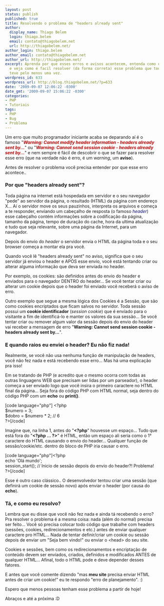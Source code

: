 ```yaml
---
layout: post
status: publish
published: true
title: Resolvendo o problema de "headers already sent"
author:
  display_name: Thiago Belem
  login: thiago.belem
  email: contato@thiagobelem.net
  url: http://thiagobelem.net/
author_login: thiago.belem
author_email: contato@thiagobelem.net
author_url: http://thiagobelem.net/
excerpt: Aprenda por que esses erros e avisos acontecem, entenda como os headers funcionam
  e veja como é facil resolver (da forma correta) esse problema que todo mundo já
  teve pelo menos uma vez.
wordpress_id: 633
wordpress_url: http://blog.thiagobelem.net/?p=633
date: '2009-09-07 12:06:22 -0300'
date_gmt: '2009-09-07 15:06:22 -0300'
categories:
- PHP
- Tutoriais
tags:
- PHP
- Bug
- Problema
---
```

<p>Um erro que muito programador iniciante acaba se deparando aí é o famoso "<strong><em style="color: #CC0000">Warning: Cannot modify header information - headers already sent by...</em></strong>" ou "<strong><em style="color: #CC0000">Warning: Cannot send session cookie - headers already sent by...</em></strong>" e nem sempre é fácil de descobrir o que se fazer para resolver esse erro (que na verdade não é erro, é um <em>warning</em>, um <strong>aviso</strong>).</p>
<p>Antes de resolver o problema você precisa entender por que esse erro acontece..</p>
<h3>Por que "headers already sent"?</h3>
<p>Toda página na internet está hospedada em servidor e o seu navegador "pede" ao servidor da página, o resultado (HTML) da página com endereço X... Aí o servidor move os seus pauzinhos, interpreta os arquivos e começa a te responder, enviando um cabeçalho de resposta (o famoso <em style="color: #000088">header</em>) esse cabeçalho contém informações sobre a codificação da página, tamanho da página, tempo de duração do cache, hora da ultima atualização e tudo que seja relevante, sobre uma página da Internet, para um navegador.</p>
<p>Depois do envio do <em>header</em> o servidor envia o HTML da página toda e o seu browser começa a montar ela pra você.</p>
<p>Quando você lê "headers already sent" no aviso, significa que o seu servidor já enviou o header e APÓS esse envio, você está tentando criar ou alterar alguma informação que deva ser enviada no header.</p>
<p>Por exemplo, os cookies: são definidos antes do envio do header e enviados para o navegador DENTRO do header... Se você tentar criar ou alterar um cookie depois que o header foi enviado você receberá o aviso de erro.</p>
<p>Outro exemplo que segue a mesma lógica dos Cookies é a Sessão, que são como cookies encriptados que ficam salvos no servidor. Toda sessão possui um <strong>cookie identificador</strong> (<em>session cookie</em>) que é enviado para o visitante a fim de identificá-lo e manter os valores da sua sessão... Se você tentar criar ou remover algum valor da sessão depois do envio do header vai receber a mensagem de erro "<strong>Warning: Cannot send session cookie - headers already sent by...</strong>".</p>
<h3>E quando raios eu enviei o header? Eu não fiz nada!</h3>
<p>Realmente, se você não usa nenhuma função de manipulação de headers, você não fez nada e está recebendo esse erro... Mas há uma explicação pra isso!</p>
<p>Em se tratando de PHP (e acredito que o mesmo ocorra com todas as outras linguagens WEB que precisam ser lidas por um parseador), o header começa a ser enviado logo que você insira o primeiro caractere no HTML final da página... Seja fora do código PHP com HTML normal, seja dentro do código PHP com um <strong>echo</strong> ou <strong>print()</strong>.</p>
<p>[code language="php"] &lt;?php<br />
$numero = 3;<br />
$dobro = $numero * 2; // 6<br />
?&gt;[/code]</p>
<p>Imagine que, na linha 1, antes do "<strong>&lt;?php</strong>" houvesse um espaço... Tudo que está fora do "<strong>&lt;?php ... ?&gt;</strong>" é HTML, então um espaço ali seria como o 1° caractere do HTML causando o envio do header... Qualquer função de sessão/cookie/etc. dentro do bloco de PHP iria causar o erro.</p>
<p>[code language="php"]&lt;?php<br />
echo 'Olá mundo';<br />
session_start(); // Inicio de sessão depois do envio do header?! Problema!<br />
?&gt;[/code]</p>
<p>Esse é outro caso clássico.. O desenvolvedor tentou criar uma sessão (que definirá um cookie de sessão novo) após enviar o header (por causa do <strong>echo</strong>).</p>
<h3>Tá, e como eu resolvo?</h3>
<p>Lembra que eu disse que você não fez nada e ainda tá recebendo o erro? Pra resolver o problema é a mesma coisa: nada (além do normal) precisa ser feito... Você só precisa colocar todo código que trabalhe com headers (sessões, cookies, redirecionamentos e etc.) antes de enviar qualquer caractere pro HTML... Nada de tentar definir/criar um cookie ou sessão depois de enviar um "Seja bem vindo!" ou enviar o &lt;head&gt; do seu site.</p>
<p>Cookies e sessões, bem como os redirecionamentos e encriptação de conteúdo devem ser enviados, criados, definidos e modificados ANTES de qualquer HTML... Afinal, todo o HTML pode e deve depender desses fatores.</p>
<p>E antes que você comente dizendo "mas <strong>meu site</strong> precisa enviar HTML antes de criar um cookie!" eu te respondo "erro de planejamento". :)</p>
<p>Espero que menos pessoas tenham esse problema a partir de hoje!</p>
<p>Abraços e até a próxima :D</p>
